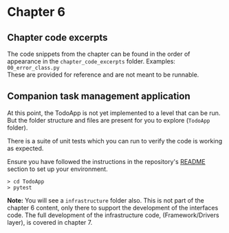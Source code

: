 # Chapter 6

## Chapter code excerpts
The code snippets from the chapter can be found in the order of appearance in the `chapter_code_excerpts` folder. Examples: `00_error_class.py`  
These are provided for reference and are not meant to be runnable.

## Companion task management application

At this point, the TodoApp is not yet implemented to a level that can be run. But the folder structure and files are present for you to explore (`TodoApp` folder).

There is a suite of unit tests which you can run to verify the code is working as expected.

Ensure you have followed the instructions in the repository's [README](../README.md) section to set up your environment.

```shell
> cd TodoApp
> pytest
```

**Note:** You will see a `infrastructure` folder also.  This is not part of the chapter 6 content, only there to support the development of the interfaces code.  The full development of the infrastructure code, (Framework/Drivers layer), is covered in chapter 7.

